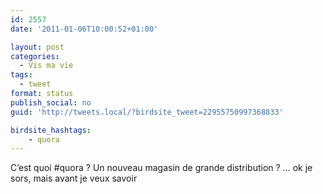 ```yaml
---
id: 2557
date: '2011-01-06T10:00:52+01:00'

layout: post
categories:
  - Vis ma vie
tags:
  - tweet
format: status
publish_social: no
guid: 'http://tweets.local/?birdsite_tweet=22955750997368833'

birdsite_hashtags:
    - quora
---
```


C’est quoi #quora ? Un nouveau magasin de grande distribution ? … ok je sors, mais avant je veux savoir